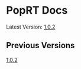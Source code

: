 # PopRT Docs

Latest Version: [1.0.2](https://graphcore.github.io/PopRT/1.0.2)

## Previous Versions

[1.0.2](https://graphcore.github.io/PopRT/1.0.2)

<!--
# generate index.html by:
pandoc -f markdown -t html -o index.html README.md
-->

